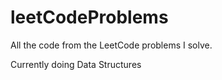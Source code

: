 # leetCodeProblems

All the code from the LeetCode problems I solve.

Currently doing Data Structures
